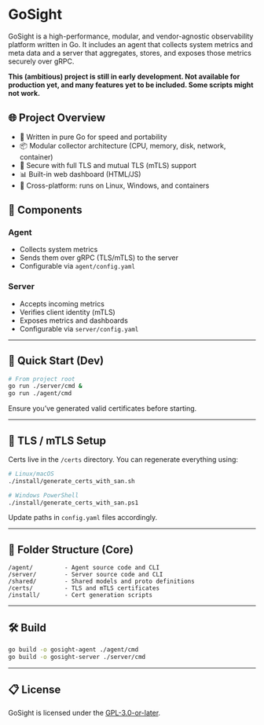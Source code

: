 # GoSight

GoSight is a high-performance, modular, and vendor-agnostic observability platform written in Go. It includes an agent that collects system metrics and meta data and a server that aggregates, stores, and exposes those metrics securely over gRPC.

**This (ambitious) project is still in early development. Not available for production yet, and many features yet to be included. Some scripts might not work.**

## 🌐 Project Overview

- 🔧 Written in pure Go for speed and portability
- 📦 Modular collector architecture (CPU, memory, disk, network, container)
- 🔐 Secure with full TLS and mutual TLS (mTLS) support
- 📊 Built-in web dashboard (HTML/JS)
- 🧰 Cross-platform: runs on Linux, Windows, and containers

## 🧪 Components

### Agent
- Collects system metrics
- Sends them over gRPC (TLS/mTLS) to the server
- Configurable via `agent/config.yaml`

### Server
- Accepts incoming metrics
- Verifies client identity (mTLS)
- Exposes metrics and dashboards
- Configurable via `server/config.yaml`

---

## 🚀 Quick Start (Dev)

```bash
# From project root
go run ./server/cmd &
go run ./agent/cmd
```

Ensure you’ve generated valid certificates before starting.

---

## 🔐 TLS / mTLS Setup

Certs live in the `/certs` directory. You can regenerate everything using:

```bash
# Linux/macOS
./install/generate_certs_with_san.sh

# Windows PowerShell
./install/generate_certs_with_san.ps1
```

Update paths in `config.yaml` files accordingly.

---

## 📂 Folder Structure (Core)

```
/agent/         - Agent source code and CLI
/server/        - Server source code and CLI
/shared/        - Shared models and proto definitions
/certs/         - TLS and mTLS certificates
/install/       - Cert generation scripts
```

---

## 🛠 Build

```bash
go build -o gosight-agent ./agent/cmd
go build -o gosight-server ./server/cmd
```

---

## 📋 License

GoSight is licensed under the [GPL-3.0-or-later](https://www.gnu.org/licenses/gpl-3.0.html).
